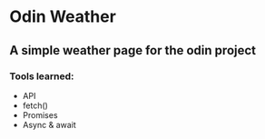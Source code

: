 # Odin Weather

## A simple weather page for the odin project

### Tools learned:

- API
- fetch()
- Promises
- Async & await
